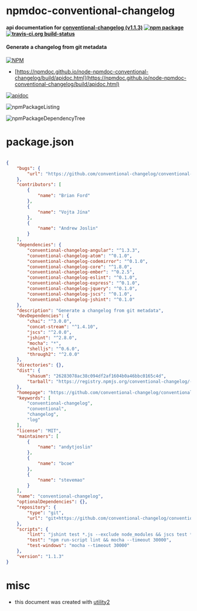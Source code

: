# npmdoc-conventional-changelog

#### api documentation for  [conventional-changelog (v1.1.3)](https://github.com/conventional-changelog/conventional-changelog#readme)  [![npm package](https://img.shields.io/npm/v/npmdoc-conventional-changelog.svg?style=flat-square)](https://www.npmjs.org/package/npmdoc-conventional-changelog) [![travis-ci.org build-status](https://api.travis-ci.org/npmdoc/node-npmdoc-conventional-changelog.svg)](https://travis-ci.org/npmdoc/node-npmdoc-conventional-changelog)

#### Generate a changelog from git metadata

[![NPM](https://nodei.co/npm/conventional-changelog.png?downloads=true&downloadRank=true&stars=true)](https://www.npmjs.com/package/conventional-changelog)

- [https://npmdoc.github.io/node-npmdoc-conventional-changelog/build/apidoc.html](https://npmdoc.github.io/node-npmdoc-conventional-changelog/build/apidoc.html)

[![apidoc](https://npmdoc.github.io/node-npmdoc-conventional-changelog/build/screenCapture.buildCi.browser.%252Ftmp%252Fbuild%252Fapidoc.html.png)](https://npmdoc.github.io/node-npmdoc-conventional-changelog/build/apidoc.html)

![npmPackageListing](https://npmdoc.github.io/node-npmdoc-conventional-changelog/build/screenCapture.npmPackageListing.svg)

![npmPackageDependencyTree](https://npmdoc.github.io/node-npmdoc-conventional-changelog/build/screenCapture.npmPackageDependencyTree.svg)



# package.json

```json

{
    "bugs": {
        "url": "https://github.com/conventional-changelog/conventional-changelog/issues"
    },
    "contributors": [
        {
            "name": "Brian Ford"
        },
        {
            "name": "Vojta Jína"
        },
        {
            "name": "Andrew Joslin"
        }
    ],
    "dependencies": {
        "conventional-changelog-angular": "^1.3.3",
        "conventional-changelog-atom": "^0.1.0",
        "conventional-changelog-codemirror": "^0.1.0",
        "conventional-changelog-core": "^1.8.0",
        "conventional-changelog-ember": "^0.2.5",
        "conventional-changelog-eslint": "^0.1.0",
        "conventional-changelog-express": "^0.1.0",
        "conventional-changelog-jquery": "^0.1.0",
        "conventional-changelog-jscs": "^0.1.0",
        "conventional-changelog-jshint": "^0.1.0"
    },
    "description": "Generate a changelog from git metadata",
    "devDependencies": {
        "chai": "^3.0.0",
        "concat-stream": "^1.4.10",
        "jscs": "^2.0.0",
        "jshint": "^2.8.0",
        "mocha": "*",
        "shelljs": "^0.6.0",
        "through2": "^2.0.0"
    },
    "directories": {},
    "dist": {
        "shasum": "26283078ac38c094df2af1604b0a46bbc0165c4d",
        "tarball": "https://registry.npmjs.org/conventional-changelog/-/conventional-changelog-1.1.3.tgz"
    },
    "homepage": "https://github.com/conventional-changelog/conventional-changelog#readme",
    "keywords": [
        "conventional-changelog",
        "conventional",
        "changelog",
        "log"
    ],
    "license": "MIT",
    "maintainers": [
        {
            "name": "andytjoslin"
        },
        {
            "name": "bcoe"
        },
        {
            "name": "stevemao"
        }
    ],
    "name": "conventional-changelog",
    "optionalDependencies": {},
    "repository": {
        "type": "git",
        "url": "git+https://github.com/conventional-changelog/conventional-changelog.git"
    },
    "scripts": {
        "lint": "jshint test *.js --exclude node_modules && jscs test *.js",
        "test": "npm run-script lint && mocha --timeout 30000",
        "test-windows": "mocha --timeout 30000"
    },
    "version": "1.1.3"
}
```



# misc
- this document was created with [utility2](https://github.com/kaizhu256/node-utility2)
